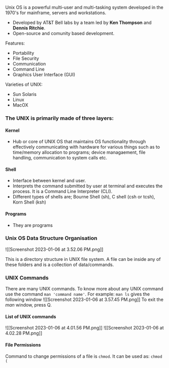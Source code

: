Unix OS is a powerful multi-user and multi-tasking system developed in the 1970's for mainframe, servers and workstations.
- Developed by AT&T Bell labs by a team led by **Ken Thompson** and **Dennis Ritchie**.
- Open-source and comunity based development.

Features:
- Portability
- File Security
- Communication
- Command Line
- Graphics User Interface (GUI)

Varieties of UNIX:
- Sun Solaris
- Linux
- MacOX


### The UNIX is primarily made of three layers:

#### Kernel
- Hub or core of UNIX OS that maintains OS functionality through effectively communicating with hardware for various things such as to time/memory allocation to programs; device managaement, file handling, communication to system calls etc.

#### Shell
- Interface between kernel and user.
- Interprets the command submitted by user at terminal and executes the process. It is a Command Line Interpreter (CLI).
- Different types of shells are; Bourne Shell (sh), C shell (csh or tcsh), Korn Shell (ksh)

#### Programs
- They are programs


### Unix OS Data Structure Organisation

![[Screenshot 2023-01-06 at 3.52.06 PM.png]]

This is a directory structure in UNIX file system. A file can be inside any of these folders and is a collection of data/commands.


### UNIX Commands
There are many UNIX commands. To know more about any UNIX command use the command `man 'command name'`.
For example: `man ls` gives the following window
![[Screenshot 2023-01-06 at 3.57.45 PM.png]]
To exit the *man* window, press Q.

#### List of UNIX commands
![[Screenshot 2023-01-06 at 4.01.56 PM.png]]
![[Screenshot 2023-01-06 at 4.02.28 PM.png]]

#### File Permissions
Command to change permissions of a file is `chmod`. It can be used as:
`chmod (`